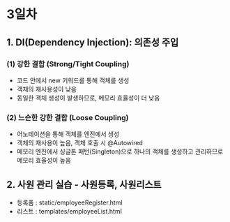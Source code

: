 # 3일차

## 1. DI(Dependency Injection): 의존성 주입
### (1) 강한 결합 (Strong/Tight Coupling)
- 코드 안에서 new 키워드를 통해 객체를 생성
- 객체의 재사용성이 낮음
- 동일한 객체 생성이 발생하므로, 메모리 효율성이 더 낮음

### (2) 느슨한 강한 결합 (Loose Coupling)
- 어노테이션을 통해 객체를 엔진에서 생성
- 객체의 재사용이 높음, 객체 호출 시 @Autowired
- 메모리 엔진에서 싱글톤 패턴(Singleton)으로 하나의 객체를 생성하고 관리하므로 메모리 효율성이 높음

## 2. 사원 관리 실습 - 사원등록, 사원리스트
- 등록폼 : static/employeeRegister.html
- 리스트 : templates/employeeList.html
